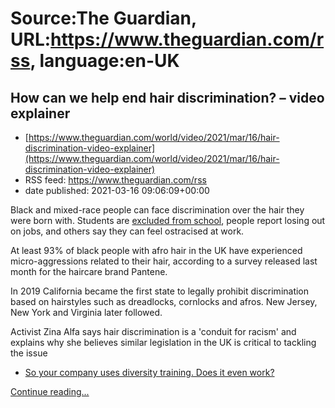 # Source:The Guardian, URL:https://www.theguardian.com/rss, language:en-UK

## How can we help end hair discrimination? – video explainer
 - [https://www.theguardian.com/world/video/2021/mar/16/hair-discrimination-video-explainer](https://www.theguardian.com/world/video/2021/mar/16/hair-discrimination-video-explainer)
 - RSS feed: https://www.theguardian.com/rss
 - date published: 2021-03-16 09:06:09+00:00

<p>Black and mixed-race people can face discrimination over the hair they were born with.&nbsp;Students are <a href="https://www.theguardian.com/commentisfree/2020/feb/25/black-pupils-excluded-hair-discrimination-equality-act">excluded from school</a>, people report losing out on jobs, and others say they can feel ostracised at work.&nbsp;</p><p>At least 93% of black people with afro hair in the UK have experienced micro-aggressions related to their hair, according to a survey released last month for the haircare brand Pantene.</p><p>In 2019 California became the first state to legally&nbsp;prohibit discrimination based on hairstyles such as dreadlocks, cornlocks and afros.&nbsp;New Jersey, New York and Virginia later followed.&nbsp;</p><p>Activist  Zina Alfa says hair discrimination is a 'conduit for racism' and explains why she believes similar legislation in the UK is critical to tackling the issue&nbsp;</p><ul><li><a href="https://www.theguardian.com/world/2021/mar/10/workplace-diversity-training-does-it-work-racial-justice">So your company uses diversity training. Does it even work?</a><br /></li></ul> <a href="https://www.theguardian.com/world/video/2021/mar/16/hair-discrimination-video-explainer">Continue reading...</a>

